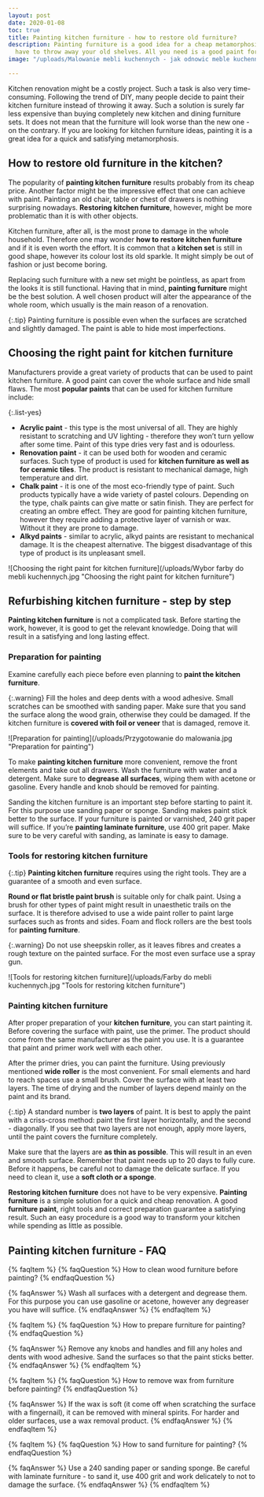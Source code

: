 ```yaml
---
layout: post
date: 2020-01-08
toc: true
title: Painting kitchen furniture - how to restore old furniture?
description: Painting furniture is a good idea for a cheap metamorphosis. You don’t
  have to throw away your old shelves. All you need is a good paint for kitchen furniture.
image: "/uploads/Malowanie mebli kuchennych - jak odnowic meble kuchenne.jpg"

---
```

Kitchen renovation might be a costly project. Such a task is also very time-consuming. Following the trend of DIY, many people decide to paint their kitchen furniture instead of throwing it away. Such a solution is surely far less expensive than buying completely new kitchen and dining furniture sets. It does not mean that the furniture will look worse than the new one - on the contrary. If you are looking for kitchen furniture ideas, painting it is a great idea for a quick and satisfying metamorphosis.

## How to restore old furniture in the kitchen?

The popularity of **painting kitchen furniture** results probably from its cheap price. Another factor might be the impressive effect that one can achieve with paint. Painting an old chair, table or chest of drawers is nothing surprising nowadays. **Restoring kitchen furniture**, however, might be more problematic than it is with other objects.

Kitchen furniture, after all, is the most prone to damage in the whole household. Therefore one may wonder **how to restore kitchen furniture** and if it is even worth the effort. It is common that a **kitchen set** is still in good shape, however its colour lost its old sparkle. It might simply be out of fashion or just become boring.

Replacing such furniture with a new set might be pointless, as apart from the looks it is still functional. Having that in mind, **painting furniture** might be the best solution. A well chosen product will alter the appearance of the whole room, which usually is the main reason of a renovation.

{:.tip}
Painting furniture is possible even when the surfaces are scratched and slightly damaged. The paint is able to hide most imperfections.

## Choosing the right paint for kitchen furniture

Manufacturers provide a great variety of products that can be used to paint kitchen furniture. A good paint can cover the whole surface and hide small flaws. The most **popular paints** that can be used for kitchen furniture include:

{:.list-yes}

* **Acrylic paint** - this type is the most universal of all. They are highly resistant to scratching and UV lighting - therefore they won’t turn yellow after some time. Paint of this type dries very fast and is odourless.
* **Renovation paint** - it can be used both for wooden and ceramic surfaces. Such type of product is used for **kitchen furniture as well as for ceramic tiles**. The product is resistant to mechanical damage, high temperature and dirt.
* **Chalk paint** - it is one of the most eco-friendly type of paint. Such products typically have a wide variety of pastel colours. Depending on the type, chalk paints can give matte or satin finish. They are perfect for creating an ombre effect. They are good for painting kitchen furniture, however they require adding a protective layer of varnish or wax. Without it they are prone to damage.
* **Alkyd paints** - similar to acrylic, alkyd paints are resistant to mechanical damage. It is the cheapest alternative. The biggest disadvantage of this type of product is its unpleasant smell.

![Choosing the right paint for kitchen furniture](/uploads/Wybor farby do mebli kuchennych.jpg "Choosing the right paint for kitchen furniture")

## Refurbishing kitchen furniture - step by step

**Painting kitchen furniture** is not a complicated task. Before starting the work, however, it is good to get the relevant knowledge. Doing that will result in a satisfying and long lasting effect.

### Preparation for painting

Examine carefully each piece before even planning to **paint the kitchen furniture**.

{:.warning}
Fill the holes and deep dents with a wood adhesive. Small scratches can be smoothed with sanding paper. Make sure that you sand the surface along the wood grain, otherwise they could be damaged. If the kitchen furniture is **covered with foil or veneer** that is damaged, remove it.

![Preparation for painting](/uploads/Przygotowanie do malowania.jpg "Preparation for painting")

To make **painting kitchen furniture** more convenient, remove the front elements and take out all drawers. Wash the furniture with water and a detergent. Make sure to **degrease all surfaces**, wiping them with acetone or gasoline. Every handle and knob should be removed for painting.

Sanding the kitchen furniture is an important step before starting to paint it. For this purpose use sanding paper or sponge. Sanding makes paint stick better to the surface. If your furniture is painted or varnished, 240 grit paper will suffice. If you’re **painting laminate furniture**, use 400 grit paper. Make sure to be very careful with sanding, as laminate is easy to damage.

### Tools for restoring kitchen furniture

{:.tip}
**Painting kitchen furniture** requires using the right tools. They are a guarantee of a smooth and even surface.

**Round or flat bristle paint brush** is suitable only for chalk paint. Using a brush for other types of paint might result in unaesthetic trails on the surface. It is therefore advised to use a wide paint roller to paint large surfaces such as fronts and sides. Foam and flock rollers are the best tools for **painting furniture**.

{:.warning}
Do not use sheepskin roller, as it leaves fibres and creates a rough texture on the painted surface. For the most even surface use a spray gun.

![Tools for restoring kitchen furniture](/uploads/Farby do mebli kuchennych.jpg "Tools for restoring kitchen furniture")

### Painting kitchen furniture

After proper preparation of your **kitchen furniture**, you can start painting it. Before covering the surface with paint, use the primer. The product should come from the same manufacturer as the paint you use. It is a guarantee that paint and primer work well with each other.

After the primer dries, you can paint the furniture. Using previously mentioned **wide roller** is the most convenient. For small elements and hard to reach spaces use a small brush. Cover the surface with at least two layers. The time of drying and the number of layers depend mainly on the paint and its brand.

{:.tip}
A standard number is **two layers** of paint. It is best to apply the paint with a criss-cross method: paint the first layer horizontally, and the second - diagonally. If you see that two layers are not enough, apply more layers, until the paint covers the furniture completely.

Make sure that the layers are **as thin as possible**. This will result in an even and smooth surface. Remember that paint needs up to 20 days to fully cure. Before it happens, be careful not to damage the delicate surface. If you need to clean it, use a **soft cloth or a sponge**.

**Restoring kitchen furniture** does not have to be very expensive. **Painting furniture** is a simple solution for a quick and cheap renovation. A good **furniture paint**, right tools and correct preparation guarantee a satisfying result. Such an easy procedure is a good way to transform your kitchen while spending as little as possible.

## Painting kitchen furniture - FAQ

{% faqItem %}
{% faqQuestion %}
How to clean wood furniture before painting?
{% endfaqQuestion %}

{% faqAnswer %}
Wash all surfaces with a detergent and degrease them. For this purpose you can use gasoline or acetone, however any degreaser you have will suffice.
{% endfaqAnswer %}
{% endfaqItem %}

{% faqItem %}
{% faqQuestion %}
How to prepare furniture for painting?
{% endfaqQuestion %}

{% faqAnswer %}
Remove any knobs and handles and fill any holes and dents with wood adhesive. Sand the surfaces so that the paint sticks better.
{% endfaqAnswer %}
{% endfaqItem %}

{% faqItem %}
{% faqQuestion %}
How to remove wax from furniture before painting?
{% endfaqQuestion %}

{% faqAnswer %}
If the wax is soft (it come off when scratching the surface with a fingernail), it can be removed with mineral spirits. For harder and older surfaces, use a wax removal product.
{% endfaqAnswer %}
{% endfaqItem %}

{% faqItem %}
{% faqQuestion %}
How to sand furniture for painting?
{% endfaqQuestion %}

{% faqAnswer %}
Use a 240 sanding paper or sanding sponge. Be careful with laminate furniture - to sand it, use 400 grit and work delicately to not to damage the surface.
{% endfaqAnswer %}
{% endfaqItem %}